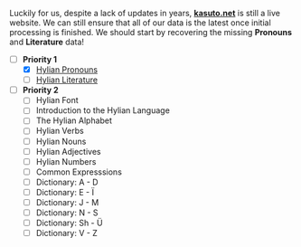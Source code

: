 Luckily for us, despite a lack of updates in years, **[kasuto.net](http://kasuto.net)** is still a live website. We can still ensure that all of our data is the latest once initial processing is finished. We should start by recovering the missing **Pronouns** and **Literature** data!

+ [ ]  **Priority 1**
	+ [x] [Hylian Pronouns](archival/kasuto_hli/06-asonën)
	+ [ ] [Hylian Literature](archival/kasuto_hli/11-lërdishe)

+ [ ] **Priority 2**
	+ [ ] Hylian Font
	+ [ ] Introduction to the Hylian Language
	+ [ ] The Hylian Alphabet
	+ [ ] Hylian Verbs
	+ [ ] Hylian Nouns
	+ [ ] Hylian Adjectives
	+ [ ] Hylian Numbers
	+ [ ] Common Expresssions
	+ [ ] Dictionary: A - D
	+ [ ] Dictionary: E - Ï
	+ [ ] Dictionary: J - M
	+ [ ] Dictionary: N - S
	+ [ ] Dictionary: Sh - Ü
	+ [ ] Dictionary: V - Z